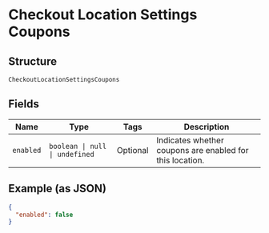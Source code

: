 
# Checkout Location Settings Coupons

## Structure

`CheckoutLocationSettingsCoupons`

## Fields

| Name | Type | Tags | Description |
|  --- | --- | --- | --- |
| `enabled` | `boolean \| null \| undefined` | Optional | Indicates whether coupons are enabled for this location. |

## Example (as JSON)

```json
{
  "enabled": false
}
```

